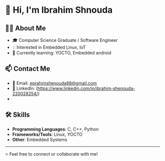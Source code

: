# 👋 Hi, I'm Ibrahim Shnouda  

## 🧑‍💻 About Me  
- 🎓 Computer Science Graduate / Software Engineer  
- 💡 Interested in Embedded Linux, IoT
- 🌱 Currently learning: YOCTO, Embedded android 

## 📫 Contact Me  
- 📧 Email: eprahimshenouda88@gmail.com  
- 💼 LinkedIn: (https://www.linkedin.com/in/ibrahim-shenouda-220028254/)
- 
## 🛠️ Skills  
- **Programming Languages**: C, C++, Python
- **Frameworks/Tools**: Linux, YOCTO
- **Other**: Embedded Systems  

---

⭐ Feel free to connect or collaborate with me!
